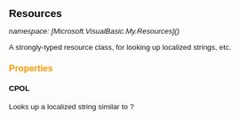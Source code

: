 ﻿# Resources
_namespace: [Microsoft.VisualBasic.My.Resources](<a href="#" onClick="load('/docs/Microsoft.VisualBasic.My.Resources/index.md')"></a>)_

A strongly-typed resource class, for looking up localized strings, etc.




### Properties

#### CPOL
Looks up a localized string similar to ?<html>
<head>
<title>The Code Project Open License (CPOL)</title>
<Style>
BODY, P, TD { font-family: Verdana, Arial, Helvetica, sans-serif; font-size: 10pt }
H1,H2,H3,H4,H5 { color: #ff9900; font-weight: bold; }
H1 { font-size: 14pt;color:black }
H2 { font-size: 13pt; }
H3 { font-size: 12pt; }
H4 { font-size: 10pt; color: black; }
PRE { BACKGROUND-COLOR: #FBEDBB; FONT-FAMILY: "Courier New", Courier, mono; WHITE-SPACE: pre; }
CODE { COLOR: #990000; FONT-FAMILY: "Courier New", Courier, mono; }
.SpacedList li [rest of string was truncated]";.
#### Culture
Overrides the current thread's CurrentUICulture property for all
 resource lookups using this strongly typed resource class.
#### gpl
Looks up a localized string similar to GNU GENERAL PUBLIC LICENSE
 Version 3, 29 June 2007

 Copyright (C) 2007 Free Software Foundation, Inc. <http://fsf.org/>
 Everyone is permitted to copy and distribute verbatim copies
 of this license document, but changing it is not allowed.

 Preamble

 The GNU General Public License is a free, copyleft license for
software and other kinds of works.

 The licenses for most software and other practical works are designed
to take away yo [rest of string was truncated]";.
#### license
Looks up a localized string similar to This program is free software: you can redistribute it and/or modify
it under the terms of the GNU General Public License as published by
the Free Software Foundation, either version 3 of the License, or
any later version.

This program is distributed in the hope that it will be useful,
but WITHOUT ANY WARRANTY; without even the implied warranty of
MERCHANTABILITY or FITNESS FOR A PARTICULAR PURPOSE. See the
GNU General Public License for more details.

You should have received a copy of the GNU General Pu [rest of string was truncated]";.
#### List_of_MIME_types___Internet_Media_Types_
Looks up a localized string similar to NameMIME Type / Internet Media TypeFile ExtensionMore Details
3D Crossword Pluginapplication/vnd.hzn-3d-crossword.x3dIANA: 3D Crossword Plugin
3GPvideo/3gpp.3gpWikipedia: 3GP
3GP2video/3gpp2.3g2Wikipedia: 3G2
3GPP MSEQ Fileapplication/vnd.mseq.mseqIANA: 3GPP MSEQ File
3M Post It Notesapplication/vnd.3m.post-it-notes.pwnIANA: 3M Post It Notes
3rd Generation Partnership Project - Pic Largeapplication/vnd.3gpp.pic-bw-large.plb3GPP
3rd Generation Partnership Project - Pic Smallapplication/ [rest of string was truncated]";.
#### ResourceManager
Returns the cached ResourceManager instance used by this class.
